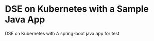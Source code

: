 # DSE on Kubernetes with a Sample Java App


DSE on Kubernetes with A spring-boot java app for test  